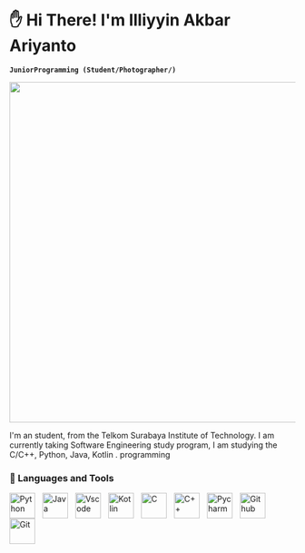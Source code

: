 # :raised_hand: Hi There! I'm Illiyyin Akbar Ariyanto

**`JuniorProgramming (Student/Photographer/)`**

<img align="justify" width="600" src="https://media.tenor.com/YM5oAr3y6AYAAAAC/the-sandman.gif" />

I'm an student, from the Telkom Surabaya Institute of Technology. I am currently taking Software Engineering study program, I am studying the C/C++, Python, Java, Kotlin . programming 

### 🧰 Languages and Tools

<img align="left" alt="Python" width="45px" style="padding-right:10px" src="https://cdn.jsdelivr.net/gh/devicons/devicon/icons/python/python-original-wordmark.svg" />
<img align="left" alt="Java" width="45px" style="padding-right:10px"  src="https://cdn.jsdelivr.net/gh/devicons/devicon/icons/java/java-original-wordmark.svg" />
<img align="left" alt="Vscode" width="45px" style="padding-right:10px" src="https://cdn.jsdelivr.net/gh/devicons/devicon/icons/vscode/vscode-original.svg" />
<img align="left" alt="Kotlin" width="45px" style="padding-right:10px" src="https://cdn.jsdelivr.net/gh/devicons/devicon/icons/kotlin/kotlin-original.svg" />
<img align="left" alt="C" width="45px" style="padding-right:10px" src="https://cdn.jsdelivr.net/gh/devicons/devicon/icons/c/c-original.svg" />
<img align="left" alt="C++" width="45px" style="padding-right:10px" src="https://cdn.jsdelivr.net/gh/devicons/devicon/icons/cplusplus/cplusplus-original.svg" />
<img align="left" alt="Pycharm" width="45px" style="padding-right:10px" src="https://cdn.jsdelivr.net/gh/devicons/devicon/icons/pycharm/pycharm-original.svg" />
<img align="left" alt="Github" width="45px" style="padding-right:10px" src="https://cdn.jsdelivr.net/gh/devicons/devicon/icons/github/github-original.svg" />
<img align="left" alt="Git" width="45px" style="padding-right:10px" src="https://cdn.jsdelivr.net/gh/devicons/devicon/icons/git/git-original.svg" />
          
<br />
<br /> 

#           
